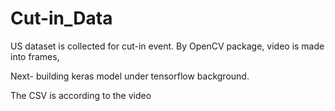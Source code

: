 # Cut-in_Data

US dataset is collected for cut-in event. By OpenCV package, video is made into frames, 

Next- building keras model under tensorflow background. 

The CSV is according to the video
